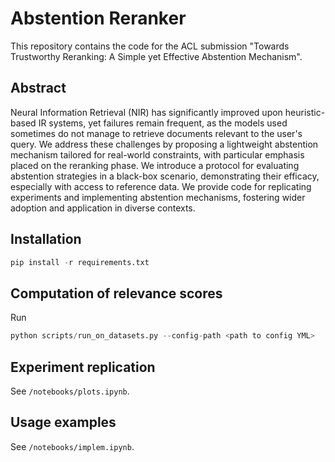 # Abstention Reranker

This repository contains the code for the ACL submission "Towards Trustworthy Reranking: A Simple yet Effective Abstention Mechanism".

## Abstract

Neural Information Retrieval (NIR) has significantly improved upon heuristic-based IR systems, yet failures remain frequent, as the models used sometimes do not manage to retrieve documents relevant to the user's query. We address these challenges by proposing a lightweight abstention mechanism tailored for real-world constraints, with particular emphasis placed on the reranking phase. We introduce a protocol for evaluating abstention strategies in a black-box scenario, demonstrating their efficacy, especially with access to reference data. We provide code for replicating experiments and implementing abstention mechanisms, fostering wider adoption and application in diverse contexts.

## Installation
```python
pip install -r requirements.txt
```

## Computation of relevance scores

Run
```python 
python scripts/run_on_datasets.py --config-path <path to config YML>
```

## Experiment replication

See `/notebooks/plots.ipynb`.

## Usage examples

See `/notebooks/implem.ipynb`.

